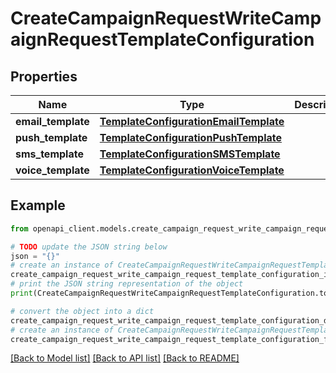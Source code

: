 # CreateCampaignRequestWriteCampaignRequestTemplateConfiguration


## Properties

Name | Type | Description | Notes
------------ | ------------- | ------------- | -------------
**email_template** | [**TemplateConfigurationEmailTemplate**](TemplateConfigurationEmailTemplate.md) |  | [optional] 
**push_template** | [**TemplateConfigurationPushTemplate**](TemplateConfigurationPushTemplate.md) |  | [optional] 
**sms_template** | [**TemplateConfigurationSMSTemplate**](TemplateConfigurationSMSTemplate.md) |  | [optional] 
**voice_template** | [**TemplateConfigurationVoiceTemplate**](TemplateConfigurationVoiceTemplate.md) |  | [optional] 

## Example

```python
from openapi_client.models.create_campaign_request_write_campaign_request_template_configuration import CreateCampaignRequestWriteCampaignRequestTemplateConfiguration

# TODO update the JSON string below
json = "{}"
# create an instance of CreateCampaignRequestWriteCampaignRequestTemplateConfiguration from a JSON string
create_campaign_request_write_campaign_request_template_configuration_instance = CreateCampaignRequestWriteCampaignRequestTemplateConfiguration.from_json(json)
# print the JSON string representation of the object
print(CreateCampaignRequestWriteCampaignRequestTemplateConfiguration.to_json())

# convert the object into a dict
create_campaign_request_write_campaign_request_template_configuration_dict = create_campaign_request_write_campaign_request_template_configuration_instance.to_dict()
# create an instance of CreateCampaignRequestWriteCampaignRequestTemplateConfiguration from a dict
create_campaign_request_write_campaign_request_template_configuration_from_dict = CreateCampaignRequestWriteCampaignRequestTemplateConfiguration.from_dict(create_campaign_request_write_campaign_request_template_configuration_dict)
```
[[Back to Model list]](../README.md#documentation-for-models) [[Back to API list]](../README.md#documentation-for-api-endpoints) [[Back to README]](../README.md)


